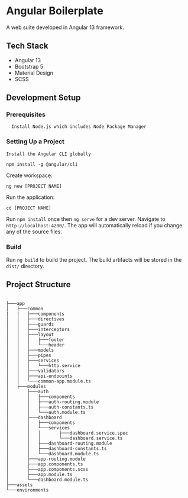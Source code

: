 # Angular Boilerplate

A web suite developed in Angular 13 framework.

## Tech Stack
- Angular 13
- Bootstrap 5
- Material Design
- SCSS

## Development Setup

### Prerequisites
```
  Install Node.js which includes Node Package Manager
```

### Setting Up a Project

```
Install the Angular CLI globally

npm install -g @angular/cli

```

Create workspace:

```
ng new [PROJECT NAME]
```

Run the application:

```
cd [PROJECT NAME]
```

Run `npm install` once then `ng serve` for a dev server. Navigate to `http://localhost:4200/`. The app will automatically reload if you change any of the source files.


### Build

Run `ng build` to build the project. The build artifacts will be stored in the `dist/` directory.


## Project Structure

```

├───app
│   ├───common
|   |   ├───components
│   │   ├───directives
│   │   ├───guards
│   │   ├───interceptors
│   │   ├───layout
│   │   │   ├───footer
│   │   │   └───header
│   │   ├───models
│   │   ├───pipes
│   │   ├───services
│   │   │   └───http.service
│   │   ├───validators
│   │   ├───api-endpoints
│   │   └───common-app.module.ts
│   ├───modules
│       ├───auth
│       │   ├───components
│       │   ├───auth-routing.module
│       │   ├───auth-constants.ts
│       │   └───auth.module.ts
│       ├───dashboard
│       │   ├───components
│       │   └───services
│       │   │       ├───dashboard.service.spec
│       │   │       └───dashboard.service.ts
│       │   ├───dashboard-routing.module
│       │   ├───dashboard-constants.ts
│       │   └───dashboard.module.ts
│       ├───app-routing.module
│       ├───app.components.ts
│       ├───app.components.scss
│       ├───app.module.ts
│       └───dashboard.module.ts
├───assets
└───environments
```

